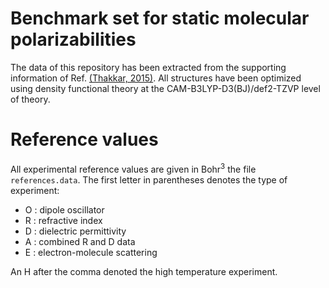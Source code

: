 # Benchmark set for static molecular polarizabilities
The data of this repository has been extracted from the supporting information of Ref. [(Thakkar, 2015)](https://doi.org/10.1063/1.4932594).
All structures have been optimized using density functional theory at the CAM-B3LYP-D3(BJ)/def2-TZVP level of theory.

# Reference values
All experimental reference values are given in Bohr<sup>3</sup> the file ``references.data``. The first letter in parentheses denotes the type of experiment:
 - O : dipole oscillator
 - R : refractive index
 - D : dielectric permittivity
 - A : combined R and D data
 - E : electron-molecule scattering
 
An H after the comma denoted the high temperature experiment.

